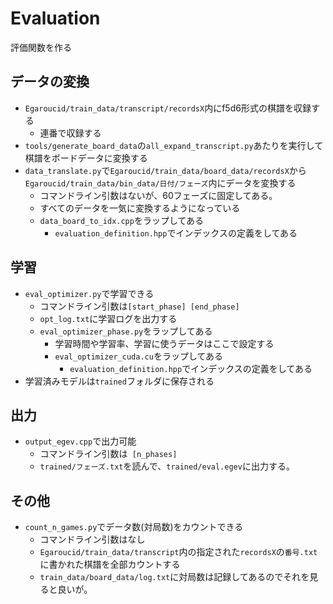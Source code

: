 # Evaluation

評価関数を作る



## データの変換

* ```Egaroucid/train_data/transcript/recordsX```内にf5d6形式の棋譜を収録する
  * 連番で収録する
* ```tools/generate_board_data```の```all_expand_transcript.py```あたりを実行して棋譜をボードデータに変換する
* ```data_translate.py```で```Egaroucid/train_data/board_data/recordsX```から```Egaroucid/train_data/bin_data/日付/フェーズ```内にデータを変換する
  * コマンドライン引数はないが、60フェーズに固定してある。
  * すべてのデータを一気に変換するようになっている
  * ```data_board_to_idx.cpp```をラップしてある
    * ```evaluation_definition.hpp```でインデックスの定義をしてある



## 学習

* ```eval_optimizer.py```で学習できる
  * コマンドライン引数は```[start_phase] [end_phase]```
  * ```opt_log.txt```に学習ログを出力する
  * ```eval_optimizer_phase.py```をラップしてある
    * 学習時間や学習率、学習に使うデータはここで設定する
    * ```eval_optimizer_cuda.cu```をラップしてある
      * ```evaluation_definition.hpp```でインデックスの定義をしてある
* 学習済みモデルは```trained```フォルダに保存される



## 出力

* ```output_egev.cpp```で出力可能
  * コマンドライン引数は``` [n_phases]```
  * ```trained/フェーズ.txt```を読んで、```trained/eval.egev```に出力する。



## その他

* ```count_n_games.py```でデータ数(対局数)をカウントできる
  * コマンドライン引数はなし
  * ```Egaroucid/train_data/transcript```内の指定された```recordsX```の```番号.txt```に書かれた棋譜を全部カウントする
  * ```train_data/board_data/log.txt```に対局数は記録してあるのでそれを見ると良いが。